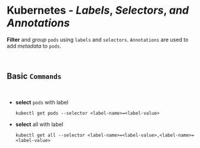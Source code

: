 # **Kubernetes** - ***Labels***, ***Selectors***, *and* ***Annotations***

**Filter** and *group* `pods` using `labels` and `selectors`. `Annotations` are used to add *metadata* to `pods`.

<br />

## **Basic** `Commands`

<br />

* **select** `pods` with label

    ```shell
    kubectl get pods --selector <label-name>=<label-value>
    ```

* **select** all with label

    ```shell
    kubectl get all --selector <label-name>=<label-value>,<label-name>=<label-value>
    ```
